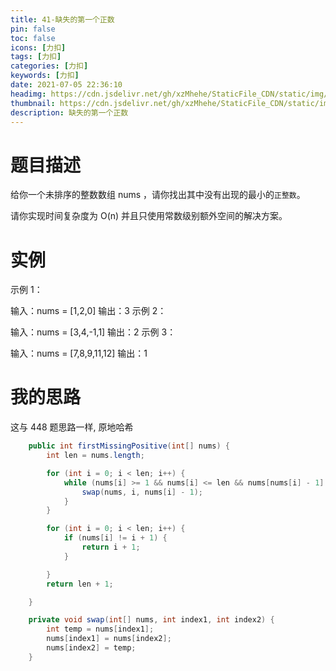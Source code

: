 ```yaml
---
title: 41-缺失的第一个正数
pin: false
toc: false
icons: [力扣]
tags: [力扣]
categories: [力扣]
keywords: [力扣]
date: 2021-07-05 22:36:10
headimg: https://cdn.jsdelivr.net/gh/xzMhehe/StaticFile_CDN/static/img/20210706072748.png
thumbnail: https://cdn.jsdelivr.net/gh/xzMhehe/StaticFile_CDN/static/img/20210706072748.png
description: 缺失的第一个正数
---
```

# 题目描述
给你一个未排序的整数数组 nums ，请你找出其中没有出现的最小的`正整数`。

请你实现时间复杂度为 O(n) 并且只使用常数级别额外空间的解决方案。


# 实例
示例 1：

输入：nums = [1,2,0]
输出：3
示例 2：

输入：nums = [3,4,-1,1]
输出：2
示例 3：

输入：nums = [7,8,9,11,12]
输出：1


# 我的思路
这与 448 题思路一样, 原地哈希

```java
    public int firstMissingPositive(int[] nums) {
        int len = nums.length;

        for (int i = 0; i < len; i++) {
            while (nums[i] >= 1 && nums[i] <= len && nums[nums[i] - 1] != nums[i]) {
                swap(nums, i, nums[i] - 1);
            }
        }

        for (int i = 0; i < len; i++) {
            if (nums[i] != i + 1) {
                return i + 1;
            }

        }
        return len + 1;

    }

    private void swap(int[] nums, int index1, int index2) {
        int temp = nums[index1];
        nums[index1] = nums[index2];
        nums[index2] = temp;
    }
```